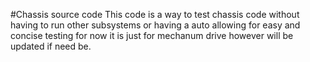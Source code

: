 #Chassis source code
This code is a way to test chassis code without having to run other subsystems or having a auto allowing 
for easy and concise testing for now it is just for mechanum drive however will be updated if need
be.